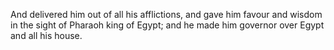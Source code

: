 And delivered him out of all his afflictions, and gave him favour and wisdom in the sight of Pharaoh king of Egypt; and he made him governor over Egypt and all his house.
